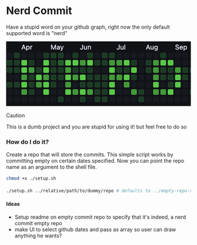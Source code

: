 # Nerd Commit
Have a stupid word on your github graph, right now the only default supported word is "nerd"

![graph-image](./graph-image.png)

> [!CAUTION]
> This is a dumb project and you are stupid for using it! but feel free to do so


### How do I do it?
Create a repo that will store the commits. This simple script works by committing empty on certain dates specified.
Now you can point the repo name as an argument to the shell file.

```bash
chmod +x ./setup.sh 

./setup.sh ../relative/path/to/dummy/repo # defaults to ../empty-repo-nerd-commit/
```

#### Ideas
- Setup readme on empty commit repo to specify that it's indeed, a nerd commit empty repo
- make UI to select github dates and pass as array so user can draw anything he wants?
